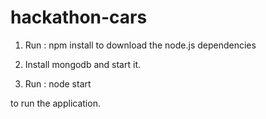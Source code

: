 # hackathon-cars

1) Run : 
npm install
to download the node.js dependencies

2) Install mongodb and start it.

3) Run :
node start

to run the application.

